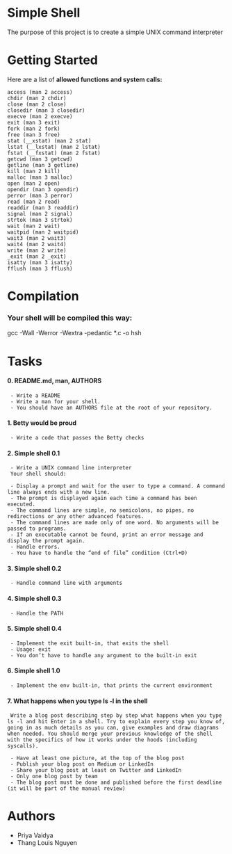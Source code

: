 # Simple Shell
The purpose of this project is to create a simple UNIX command interpreter

# Getting Started
Here are a list of **allowed functions and system calls:**

    access (man 2 access)
    chdir (man 2 chdir)
    close (man 2 close)
    closedir (man 3 closedir)
    execve (man 2 execve)
    exit (man 3 exit)
    fork (man 2 fork)
    free (man 3 free)
    stat (__xstat) (man 2 stat)
    lstat (__lxstat) (man 2 lstat)
    fstat (__fxstat) (man 2 fstat)
    getcwd (man 3 getcwd)
    getline (man 3 getline)
    kill (man 2 kill)
    malloc (man 3 malloc)
    open (man 2 open)
    opendir (man 3 opendir)
    perror (man 3 perror)
    read (man 2 read)
    readdir (man 3 readdir)
    signal (man 2 signal)
    strtok (man 3 strtok)
    wait (man 2 wait)
    waitpid (man 2 waitpid)
    wait3 (man 2 wait3)
    wait4 (man 2 wait4)
    write (man 2 write)
    _exit (man 2 _exit)
    isatty (man 3 isatty)
    fflush (man 3 fflush)

# Compilation
### Your shell will be compiled this way:
gcc -Wall -Werror -Wextra -pedantic *.c -o hsh

# Tasks

#### 0. README.md, man, AUTHORS
     - Write a README
     - Write a man for your shell.
     - You should have an AUTHORS file at the root of your repository.

#### 1. Betty would be proud
     - Write a code that passes the Betty checks

#### 2. Simple shell 0.1
     - Write a UNIX command line interpreter
     Your shell should:

     - Display a prompt and wait for the user to type a command. A command line always ends with a new line.
     - The prompt is displayed again each time a command has been executed.
     - The command lines are simple, no semicolons, no pipes, no redirections or any other advanced features.
     - The command lines are made only of one word. No arguments will be passed to programs.
     - If an executable cannot be found, print an error message and display the prompt again.
     - Handle errors.
     - You have to handle the “end of file” condition (Ctrl+D)

#### 3. Simple shell 0.2
     - Handle command line with arguments

#### 4. Simple shell 0.3
     - Handle the PATH

#### 5. Simple shell 0.4
     - Implement the exit built-in, that exits the shell
     - Usage: exit
     - You don’t have to handle any argument to the built-in exit

#### 6. Simple shell 1.0
     - Implement the env built-in, that prints the current environment

#### 7. What happens when you type ls -l in the shell
     Write a blog post describing step by step what happens when you type ls -l and hit Enter in a shell. Try to explain every step you know of, going in as much details as you can, give examples and draw diagrams when needed. You should merge your previous knowledge of the shell with the specifics of how it works under the hoods (including syscalls).

     - Have at least one picture, at the top of the blog post
     - Publish your blog post on Medium or LinkedIn
     - Share your blog post at least on Twitter and LinkedIn
     - Only one blog post by team
     - The blog post must be done and published before the first deadline (it will be part of the manual review)

# Authors
  - Priya Vaidya
  - Thang Louis Nguyen
